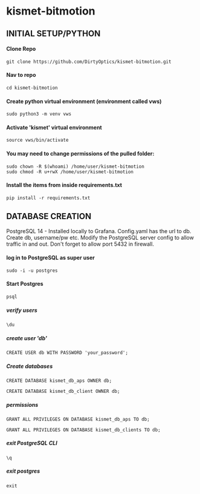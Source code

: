 # kismet-bitmotion
## INITIAL SETUP/PYTHON
#### Clone Repo
```
git clone https://github.com/DirtyOptics/kismet-bitmotion.git
```
#### Nav to repo
```
cd kismet-bitmotion
```
#### Create python virtual environment (environment called vws)
```
sudo python3 -m venv vws
```
#### Activate 'kismet' virtual environment
```
source vws/bin/activate
```
#### You may need to change permissions of the pulled folder:
```
sudo chown -R $(whoami) /home/user/kismet-bitmotion
sudo chmod -R u+rwX /home/user/kismet-bitmotion
```
#### Install the items from inside requirements.txt
```
pip install -r requirements.txt
```

## DATABASE CREATION

PostgreSQL 14 - Installed locally to Grafana. Config.yaml has the url to db.
Create db, username/pw etc. Modify the PostgreSQL server config to allow traffic in and out. Don't forget to allow port 5432 in firewall.

#### log in to PostgreSQL as super user
```
sudo -i -u postgres
```
#### Start Postgres
```
psql
```
##### verify users
```
\du
```
##### create user 'db'
```
CREATE USER db WITH PASSWORD 'your_password';
```
##### Create databases
```
CREATE DATABASE kismet_db_aps OWNER db;
```
```
CREATE DATABASE kismet_db_client OWNER db;
```
##### permissions
```
GRANT ALL PRIVILEGES ON DATABASE kismet_db_aps TO db;
```
```
GRANT ALL PRIVILEGES ON DATABASE kismet_db_clients TO db;
```
##### exit PostgreSQL CLI
```
\q
```
##### exit postgres
```
exit
```




